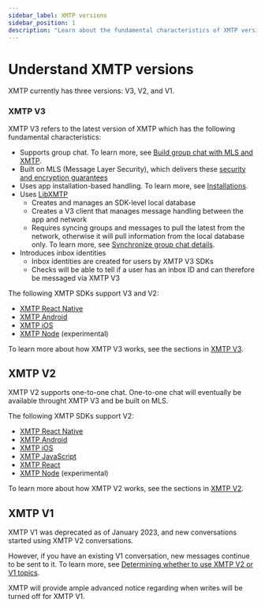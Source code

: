 ```yaml
---
sidebar_label: XMTP versions
sidebar_position: 1
description: "Learn about the fundamental characteristics of XMTP versions"
---
```


# Understand XMTP versions

XMTP currently has three versions: V3, V2, and V1.

### XMTP V3

XMTP V3 refers to the latest version of XMTP which has the following fundamental characteristics:

- Supports group chat. To learn more, see [Build group chat with MLS and XMTP](/docs/build/group-chat.md).
- Built on MLS (Message Layer Security), which delivers these [security and encryption guarantees](./v3/group-chat#security-and-encryption)
- Uses app installation-based handling. To learn more, see [Installations](./v3/identity#installations).
- Uses [LibXMTP](https://github.com/xmtp/libxmtp)
    - Creates and manages an SDK-level local database
    - Creates a V3 client that manages message handling between the app and network
    - Requires syncing groups and messages to pull the latest from the network, otherwise it will pull information from the local database only. To learn more, see [Synchronize group chat details](/docs/build/group-chat#synchronize-group-chat-details).
- Introduces inbox identities
    - Inbox identities are created for users by XMTP V3 SDKs
    - Checks will be able to tell if a user has an inbox ID and can therefore be messaged via XMTP V3

The following XMTP SDKs support V3 and V2:

- [XMTP React Native](https://github.com/xmtp/xmtp-react-native)
- [XMTP Android](https://github.com/xmtp/xmtp-android)
- [XMTP iOS](https://github.com/xmtp/xmtp-ios)
- [XMTP Node](https://www.npmjs.com/package/@xmtp/mls-client) (experimental)

To learn more about how XMTP V3 works, see the sections in [XMTP V3](./v3/group-chat.md).

## XMTP V2

XMTP V2 supports one-to-one chat. One-to-one chat will eventually be available throught XMTP V3 and be built on MLS.

The following XMTP SDKs support V2:

- [XMTP React Native](https://github.com/xmtp/xmtp-react-native)
- [XMTP Android](https://github.com/xmtp/xmtp-android)
- [XMTP iOS](https://github.com/xmtp/xmtp-ios)
- [XMTP JavaScript](https://github.com/xmtp/xmtp-js)
- [XMTP React](https://github.com/xmtp/xmtp-web/tree/main/packages/react-sdk)
- [XMTP Node](https://www.npmjs.com/package/@xmtp/mls-client) (experimental)

To learn more about how XMTP V2 works, see the sections in [XMTP V2](./v2/architectural-overview.md).

## XMTP V1

XMTP V1 was deprecated as of January 2023, and new conversations started using XMTP V2 conversations. 

However, if you have an existing V1 conversation, new messages continue to be sent to it. To learn more, see [Determining whether to use XMTP V2 or V1 topics](./v2/architectural-overview#determining-whether-to-use-xmtp-v2-or-v1-topics).

XMTP will provide ample advanced notice regarding when writes will be turned off for XMTP V1.
